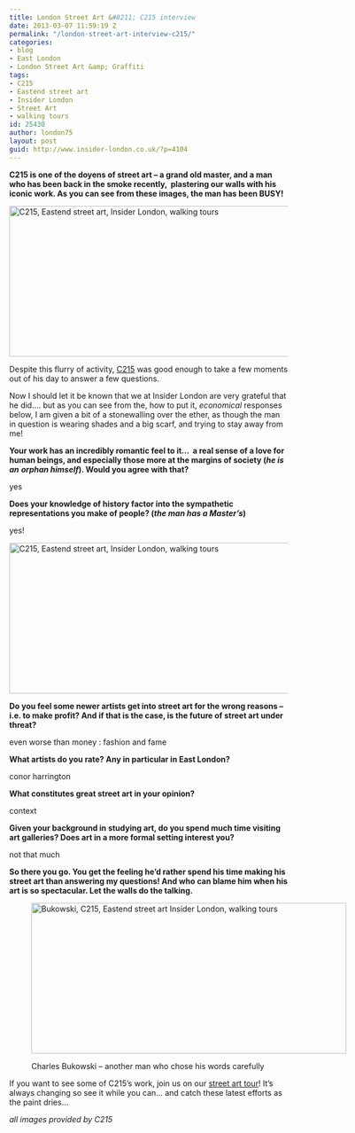 ```yaml
---
title: London Street Art &#8211; C215 interview
date: 2013-03-07 11:59:19 Z
permalink: "/london-street-art-interview-c215/"
categories:
- blog
- East London
- London Street Art &amp; Graffiti
tags:
- C215
- Eastend street art
- Insider London
- Street Art
- walking tours
id: 25430
author: london75
layout: post
guid: http://www.insider-london.co.uk/?p=4104
---
```


**C215 is one of the doyens of street art &#8211; a grand old master, and a man who has been back in the smoke recently,  plastering our walls with his iconic work. As you can see from these images, the man has been BUSY!**

<a href="http://www.insider-london.co.uk/blog/2013/03/07/london-street-art-interview-c215/c125-at-work/" rel="attachment wp-att-4110"><img class="size-full wp-image-4110 alignnone" alt="C215, Eastend street art, Insider London, walking tours" src="/wp-content/uploads/2013/01/C125-at-work.jpg" width="569" height="272" /></a>

Despite this flurry of activity, [C215](http://www.flickr.com/photos/c215/show/ "C215") was good enough to take a few moments out of his day to answer a few questions.

Now I should let it be known that we at Insider London are very grateful that he did&#8230;. but as you can see from the, how to put it, _economical_ responses below, I am given a bit of a stonewalling over the ether, as though the man in question is wearing shades and a big scarf, and trying to stay away from me!

**Your work has an incredibly romantic feel to it…  a real sense of a love for human beings, and especially those more at the margins of society (_he is an_** **_orphan himself_****)****. Would you agree with that?**

yes

**Does your knowledge of history factor into the sympathetic representations you make of people? **(_the man has a Master&#8217;s_)****

yes!

<a href="http://www.insider-london.co.uk/blog/2013/03/07/london-street-art-interview-c215/c125-woman-2/" rel="attachment wp-att-4120"><img class="alignnone size-full wp-image-4120" alt="C215, Eastend street art, Insider London, walking tours" src="/wp-content/uploads/2013/01/c125-woman1.jpg" width="569" height="272" /></a>

**Do you feel some newer artists get into street art for the wrong reasons – i.e. to make profit? And if that is the case, is the future of street art under threat?**

even worse than money : fashion and fame

**What artists do you rate? Any in particular in East London?**

conor harrington

**What constitutes great street art in your opinion?**

context

**Given your background in studying art, do you spend much time visiting art galleries? Does art in a more formal setting interest you?**

not that much

**So there you go. You get the feeling he’d rather spend his time making his street art than answering my questions! And who can blame him when his art is so spectacular. Let the walls do the talking.**<figure id="attachment_4129" style="width: 569px" class="wp-caption alignnone">

<a href="http://www.insider-london.co.uk/blog/2013/03/07/london-street-art-interview-c215/bigbuk/" rel="attachment wp-att-4129"><img class="size-full wp-image-4129  " alt="Bukowski, C215, Eastend street art Insider London, walking tours" src="/wp-content/uploads/2013/01/bigbuk.jpg" width="569" height="272" /></a><figcaption class="wp-caption-text">Charles Bukowski &#8211; another man who chose his words carefully</figcaption></figure>

If you want to see some of C215’s work, join us on our [street art tour](http://www.insider-london.co.uk/london-graffiti-artists-walking-tours/ "Eastend street art tour")! It’s always changing so see it while you can… and catch these latest efforts as the paint dries…

_all images provided by C215_
